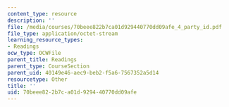 ```yaml
---
content_type: resource
description: ''
file: /media/courses/70beee822b7ca01d929440770dd09afe_4_party_id.pdf
file_type: application/octet-stream
learning_resource_types:
- Readings
ocw_type: OCWFile
parent_title: Readings
parent_type: CourseSection
parent_uid: 40149e46-aec9-beb2-f5a6-7567352a5d14
resourcetype: Other
title: ''
uid: 70beee82-2b7c-a01d-9294-40770dd09afe
---
```

